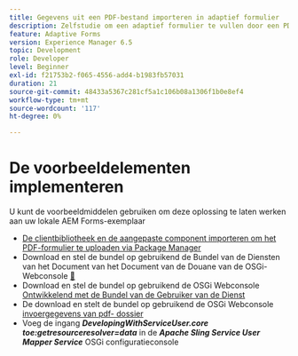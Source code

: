 ```yaml
---
title: Gegevens uit een PDF-bestand importeren in adaptief formulier
description: Zelfstudie om een adaptief formulier te vullen door een PDF-bestand te importeren
feature: Adaptive Forms
version: Experience Manager 6.5
topic: Development
role: Developer
level: Beginner
exl-id: f21753b2-f065-4556-add4-b1983fb57031
duration: 21
source-git-commit: 48433a5367c281cf5a1c106b08a1306f1b0e8ef4
workflow-type: tm+mt
source-wordcount: '117'
ht-degree: 0%

---
```


# De voorbeeldelementen implementeren

U kunt de voorbeeldmiddelen gebruiken om deze oplossing te laten werken aan uw lokale AEM Forms-exemplaar

* [De clientbibliotheek en de aangepaste component importeren om het PDF-formulier te uploaden via Package Manager](./assets/client-libs-custom-component.zip)
* Download en stel de bundel op gebruikend de Bundel van de Diensten van het Document van het Document van de Douane van de OSGi- Webconsole [&#128279;](/help/forms/assets/common-osgi-bundles/AEMFormsDocumentServices.core-1.0-SNAPSHOT.jar)
* Download en stel de bundel op gebruikend de OSGi Webconsole [ Ontwikkelend met de Bundel van de Gebruiker van de Dienst ](/help/forms/assets/common-osgi-bundles/DevelopingWithServiceUser.jar)
* De download en stelt de bundel op gebruikend de OSGi Webconsole [ invoergegevens van pdf- dossier ](./assets/onlineToOffline.core-1.0.0-SNAPSHOT.jar)
* Voeg de ingang _&#x200B;**DevelopingWithServiceUser.core toe:getresourceresolver=data**&#x200B;_ in de _&#x200B;**Apache Sling Service User Mapper Service**&#x200B;_ OSGi configuratieconsole
